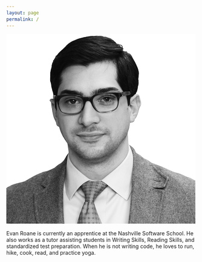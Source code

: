 ```yaml
---
layout: page
permalink: /
---
```


![Photo of Evan Roane](/img/roane.png)

<p class="about-caption">Evan Roane is currently an apprentice at the Nashville Software School. He also works as a tutor assisting students in Writing Skills, Reading Skills, and standardized test preparation. When he is not writing code, he loves to run, hike, cook, read, and practice yoga.</p>
